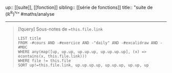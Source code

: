 up:: [[suite]], [[fonction]]
sibling:: [[série de fonctions]]
title:: "suite de $\left( \mathbb{R}^{\mathbb{R}} \right)^{\mathbb{N}}$"
#maths/analyse 

---


> [!query] Sous-notes de `=this.file.link`
> ```dataview
> LIST title
> FROM -#cours AND -#exercice AND -"daily" AND -#excalidraw AND -#MOC
> WHERE any(map([up, up.up, up.up.up, up.up.up.up], (x) => econtains(x, this.file.link)))
> WHERE file != this.file
> SORT up!=this.file.link, up.up.up.up, up.up.up, up.up, up
> ```